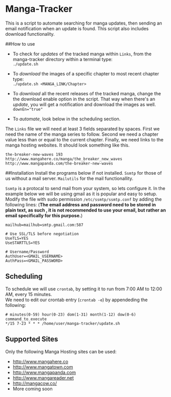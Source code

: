 # Manga-Tracker
This is a script to automate searching for manga updates, then sending an email notification when an update is found. This script also includes download functionality.  

##How to use
* To check for *updates* of the tracked manga within `Links`, from the manga-tracker directory within a terminal type:  
`./update.sh`  

* To *download* the images of a specific chapter to most recent chapter type:  
 `./update.sh <MANGA_LINK/Chapter>`  
 
* To *download* all the recent releases of the tracked manga, change the the download enable option in the script. That way when there's an *update*, you will get a notification and download the images as well.  
 `downEn="true"`
 
* To *automate*, look below in the scheduling section.  

The `Links` file we will need at least 3 fields separated by spaces. First we need the name of the manga series to follow. Second we need a chapter value less than or equal to the current chapter. Finally, we need links to the manga hosting websites. It should look something like this.  
```
the-breaker-new-waves 193 http://www.mangahere.co/manga/the_breaker_new_waves http://www.mangapanda.com/the-breaker-new-waves
``` 

##Installation
Install the programs below if not installed. `Ssmtp` for those of us without a mail server. `Mailutils` for the mail functionallity.  

`Ssmtp` is a protocal to send mail from your system, so lets configure it. In the example below we will be using gmail as it is popular and easy to setup. Modify the file with sudo permission `/etc/ssmtp/ssmtp.conf` by adding the following lines: (**The email address and password need to be stored in plain text, as such , it is not recommended to use your email, but rather an email specifically for this purpose.**)

```
mailhub=mailhub=smtp.gmail.com:587  
  
# Use SSL/TLS before negotiation  
UseTLS=YES  
UseSTARTTLS=YES  

# Username/Password  
AuthUser=<GMAIL_USERNAME>  
AuthPass=<GMAIL_PASSWORD>  
```
## Scheduling
To schedule we will use `crontab`, by setting it to run from 7:00 AM to 12:00 AM, every 15 minutes.  
We need to edit our crontab entry (`crontab -e`) by appendeding the following:  

```
# minutes(0-59) hour(0-23) dom(1-31) month(1-12) dow(0-6) command_to_execute
*/15 7-23 * * * /home/user/manga-tracker/update.sh
```

## Supported Sites
Only the following Manga Hosting sites can be used:  
* http://www.mangahere.co  
* http://www.mangatown.com  
* http://www.mangapanda.com  
* http://www.mangareader.net  
* http://mangacow.co/  
* More coming soon
